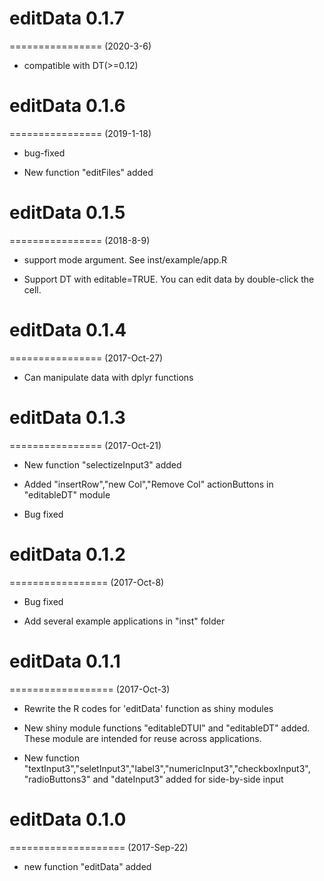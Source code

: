 # editData 0.1.7
================
(2020-3-6)

* compatible with DT(>=0.12)


# editData 0.1.6
================
(2019-1-18)

* bug-fixed

* New function "editFiles" added 

# editData 0.1.5
================
(2018-8-9)

* support mode argument. See inst/example/app.R

* Support DT with editable=TRUE. You can edit data by double-click the cell.


# editData 0.1.4
================
(2017-Oct-27)

* Can manipulate data with dplyr functions 

# editData 0.1.3
================
(2017-Oct-21)

* New function "selectizeInput3" added

* Added "insertRow","new Col","Remove Col" actionButtons in "editableDT" module

* Bug fixed

# editData 0.1.2
=================
(2017-Oct-8)

* Bug fixed

* Add several example applications in "inst" folder

# editData 0.1.1
==================
(2017-Oct-3)

* Rewrite the R codes for 'editData' function as shiny modules

* New shiny module functions "editableDTUI" and "editableDT" added. These module are intended for reuse across applications. 

* New function "textInput3","seletInput3","label3","numericInput3","checkboxInput3",
"radioButtons3" and "dateInput3" added for side-by-side input
 
# editData 0.1.0
====================
(2017-Sep-22)

* new function "editData" added
